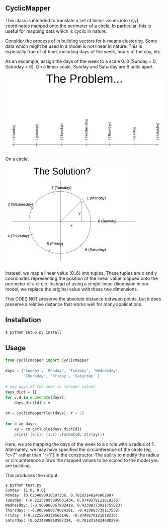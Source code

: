 CyclicMapper
------------
This class is intended to translate a set of linear values into (x,y)
coordinates mapped onto the perimeter of a circle.  In particular, this is
useful for mapping data which is cyclic in nature.

Consider the process of in building vectors for k-means clustering.  Some data
which might be used in a model is not linear in nature.  This is especially
true of of time, including days of the week, hours of the day, etc.

As an excample, assign the days of the week to a scale 0..6 (Sunday = 0,
Saturday = 6).  On a linear scale, Sunday and Saturday are 6 units apart.

![CyclicMapper problem](https://github.com/jcwoods/CyclicMapper/blob/master/images/CyclicData-problem.png?raw=true)

On a circle,

![CyclicMapper solution](https://github.com/jcwoods/CyclicMapper/blob/master/images/CyclicData-solution.png?raw=true)

Instead, we map a linear value (0..6) into tuples.  These tuples are x and y
coordinates representing the position of the linear value mapped onto the
perimeter of a circle.  Instead of using a single linear dimension in our
model, we replace the original value with these two dimensions.

This DOES NOT preserve the absolute distance between points, but it does
preserve a relative distance that works well for many applications.

Installation
------------
```python
$ python setup.py install
```

Usage
------------
```python
from cyclicmapper import CyclicMapper

days = ['Sunday', 'Monday', 'Tuesday', 'Wednesday',
        'Thursday', 'Friday', 'Saturday' ]

# map days of the week to integer values
days_dict = {}
for v,d in enumerate(days):
    days_dict[d] = v

cm = CyclicMapper(len(days), r = 1)

for d in days:
    xy = cm.getTuple(days_dict[d])
    print('{0:s}: {1:s}'.format(d, str(xy)))
```
Here, we are mapping the days of the week to a circle with a radius of 1.
Alternately, we may have specified the circumference of the circle (eg, "c=7"
rather than "r=1") in the constructor.  The ability to modify the radius or
circumference allows the mapped values to be scaled to the model you are
building.

This produces the output:

```
$ python test.py 
Sunday: (1.0, 0.0)
Monday: (0.6234898018587336, 0.7818314824680298)
Tuesday: (-0.22252093395631434, 0.9749279121818236)
Wednesday: (-0.900968867902419, 0.43388373911755823)
Thursday: (-0.9009688679024191, -0.433883739117558)
Friday: (-0.2225209339563146, -0.9749279121818236)
Saturday: (0.6234898018587334, -0.7818314824680299)
```

